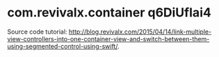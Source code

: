 # com.revivalx.container q6DiUfIai4
Source code tutorial: http://blog.revivalx.com/2015/04/14/link-multiple-view-controllers-into-one-container-view-and-switch-between-them-using-segmented-control-using-swift/.
